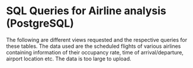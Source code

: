 # SQL Queries for Airline analysis (PostgreSQL)
The following are different views requested and the respective queries for these tables. The data used are the scheduled flights of various airlines containing information of their occupancy rate, time of arrival/departure, airport location etc. The data is too large to upload.
